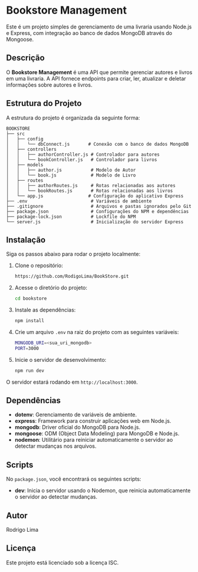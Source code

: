 
# Bookstore Management

Este é um projeto simples de gerenciamento de uma livraria usando Node.js e Express, com integração ao banco de dados MongoDB através do Mongoose.

## Descrição

O **Bookstore Management** é uma API que permite gerenciar autores e livros em uma livraria. A API fornece endpoints para criar, ler, atualizar e deletar informações sobre autores e livros.

## Estrutura do Projeto

A estrutura do projeto é organizada da seguinte forma:

```
BOOKSTORE
├── src
│   ├── config
│   │   └── dbConnect.js       # Conexão com o banco de dados MongoDB
│   ├── controllers
│   │   ├── authorController.js # Controlador para autores
│   │   └── bookController.js   # Controlador para livros
│   ├── models
│   │   ├── author.js           # Modelo de Autor
│   │   └── book.js             # Modelo de Livro
│   ├── routes
│   │   ├── authorRoutes.js     # Rotas relacionadas aos autores
│   │   └── bookRoutes.js       # Rotas relacionadas aos livros
│   └── app.js                 # Configuração do aplicativo Express
├── .env                        # Variáveis de ambiente
├── .gitignore                  # Arquivos e pastas ignorados pelo Git
├── package.json                # Configurações do NPM e dependências
├── package-lock.json           # Lockfile do NPM
└── server.js                   # Inicialização do servidor Express
```

## Instalação

Siga os passos abaixo para rodar o projeto localmente:

1. Clone o repositório:

   ```bash
   https://github.com/RodigoLima/BookStore.git
   ```

2. Acesse o diretório do projeto:

   ```bash
   cd bookstore
   ```

3. Instale as dependências:

   ```bash
   npm install
   ```

4. Crie um arquivo `.env` na raiz do projeto com as seguintes variáveis:

   ```bash
   MONGODB_URI=<sua_uri_mongodb>
   PORT=3000
   ```

5. Inicie o servidor de desenvolvimento:

   ```bash
   npm run dev
   ```

O servidor estará rodando em `http://localhost:3000`.

## Dependências

- **dotenv**: Gerenciamento de variáveis de ambiente.
- **express**: Framework para construir aplicações web em Node.js.
- **mongodb**: Driver oficial do MongoDB para Node.js.
- **mongoose**: ODM (Object Data Modeling) para MongoDB e Node.js.
- **nodemon**: Utilitário para reiniciar automaticamente o servidor ao detectar mudanças nos arquivos.

## Scripts

No `package.json`, você encontrará os seguintes scripts:

- **dev**: Inicia o servidor usando o Nodemon, que reinicia automaticamente o servidor ao detectar mudanças.

## Autor

Rodrigo Lima

## Licença

Este projeto está licenciado sob a licença ISC.

